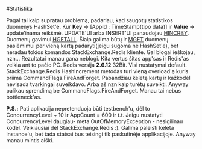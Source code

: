 ﻿#Statistika

Pagal tai kaip supratau problemą, padariau, kad saugotų statistikos duomenys HashSet'e. Kur **Key** => [AppId : TimeStamp(tipo data)] ir **Value** => update'inama reikšmė. UPDATE'UI arba INSERT'UI panaudojau [HINCRBY](http://redis.io/commands/hincrby). Duomenų gavimui [HGETALL](http://redis.io/commands/hgetall). Šiaip galima būtų ir [MGET](http://redis.io/commands/mget) duomenų pasiėmimui per vieną kartą padaryti(jeigu sugoma ne HashSet'e), bet neradau tokios komandos StackExchange.Redis kliente. Gal blogai ieškojau, nzn... Rezultatai manau gana neblogi. Kita vertus šitas app'sas ir Redis'as veikia ant to pačio PC. Redis versija **2.6.12** 32Bit. Visi nustatymai default. StackExchange.Redis HashIncrement metodas turi vieną overload'ą kuris priima CommandFlags.FireAndForget. Pabandžiau keletą kartų ir kažkodėl nevisada tvarkingai suveikdavo. Arba aš nzn kaip turėtų suveikti. Anyway palikau sprendimą be CommandFlags.FireAndForget. Manau tai nebus bottleneck'as.

**P.S.:**
Pati aplikacija nepretenduoja būti testbench'u, dėl to ConcurrencyLevel ~ 10 ir AppCount = 600 ir t.t. Jeigu nustatyti ConcurrencyLevel daugiau- meta OutOfMemoryException - nesigilinau kodėl. Veikiausiai dėl StackExchange.Redis :). Galima paleisti keleta instance'u, bet tada statsai bus teisingi tik paskutinėje applikacijoje. Anyway manau mintis aiški.